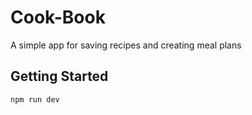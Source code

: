 # Cook-Book

A simple app for saving recipes and creating meal plans

## Getting Started

```bash
npm run dev
```